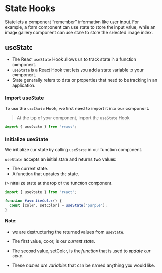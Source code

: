 # State Hooks 
State lets a component “remember” information like user input. For example, a form component can use state to store the input value, while an image gallery component can use state to store the selected image index.

## useState
- The React `useState` Hook allows us to track state in a function component.
- `useState` is a React Hook that lets you add a state variable to your component.
- State generally refers to data or properties that need to be tracking in an application.

### Import useState
To use the `useState` Hook, we first need to import it into our component.

> At the top of your component, import the `useState` Hook.
```typescript
import { useState } from "react";
```

### Initialize useState
We initialize our state by calling `useState` in our function component.

`useState` accepts an initial state and returns two values:
* The current state.
* A function that updates the state.

I> nitialize state at the top of the function component.
```typescript
import { useState } from "react";

function FavoriteColor() {
  const [color, setColor] = useState("purple");
}
```
#### Note:

- we are destructuring the returned values from `useState`.

- The first value, color, is our *current state*.

- The second value, setColor, is the *function* that is used to *update our state*.

- These *names are variables* that can be named anything you would like.

